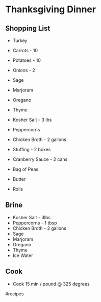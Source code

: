 # Thanksgiving Dinner
## Shopping List
* Turkey

* Carrots - 10
* Potatoes - 10
* Onions - 2
* Sage
* Marjoram
* Oregano
* Thyme

* Kosher Salt - 3 lbs
* Peppercorns
* Chicken Broth - 2 gallons

* Stuffing - 2 boxes
* Cranberry Sauce - 2 cans

* Bag of Peas
* Butter
* Rolls

## Brine
* Kosher Salt - 3lbs
* Peppercorns - 1 tbsp
* Chicken Broth - 2 gallons
* Sage
* Marjoram
* Oregano
* Thyme
* Ice Water

## Cook
* Cook 15 min / pound @ 325 degrees

#recipes